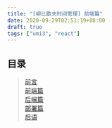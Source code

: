 ```yaml
---
title: "[柳比歇夫时间管理] 前端篇"
date: 2020-09-29T02:51:19+08:00
draft: true
tags: ["umi3", "react"]
---
```


## 目录
> [前言](/post/time-mgt/outline/)  
> [前端篇](/post/time-mgt/front-end/)  
> [后端篇](/post/time-mgt/back-end/)  
> [部署篇](/post/time-mgt/ops/)  
> [后语](/post/time-mgt/conclusion/)  


